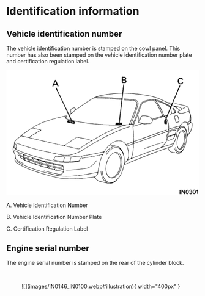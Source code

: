 # Identification information

## Vehicle identification number

The vehicle identification number is stamped on the cowl panel. This number has also been stamped on the vehicle
identification number plate and certification regulation label.

![](images/IN0301.webp#illustration)

A. Vehicle Identification Number

B. Vehicle Identification Number Plate

C. Certification Regulation Label

## Engine serial number

The engine serial number is stamped on the rear of the cylinder block.

<br/>
<figure markdown="span">
  ![](images/IN0146_IN0100.webp#illustration){ width="400px" }
</figure>